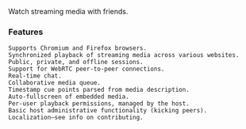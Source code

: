 Watch streaming media with friends.

### Features

    Supports Chromium and Firefox browsers.
    Synchronized playback of streaming media across various websites.
    Public, private, and offline sessions.
    Support for WebRTC peer-to-peer connections.
    Real-time chat.
    Collaborative media queue.
    Timestamp cue points parsed from media description.
    Auto-fullscreen of embedded media.
    Per-user playback permissions, managed by the host.
    Basic host administrative functionality (kicking peers).
    Localization—see info on contributing.
